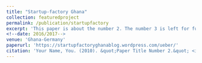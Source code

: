```yaml
---
title: "Startup-factory Ghana"
collection: featuredproject
permalink: /publication/startupfactory
excerpt: 'This paper is about the number 2. The number 3 is left for future work.'
<!--date: 2016/2017-->
venue: 'Ghana-Germany'
paperurl: 'https://startupfactoryghanablog.wordpress.com/ueber/'
citation: 'Your Name, You. (2010). &quot;Paper Title Number 2.&quot; <i>Journal 1</i>. 1(2).'
---
```

<!--This paper is about the number 2. The number 3 is left for future work.

<!--[Download paper here](http://academicpages.github.io/files/paper2.pdf)

<!--Recommended citation: Your Name, You. (2010). "Paper Title Number 2." <i>Journal 2</i>. 1(2).
